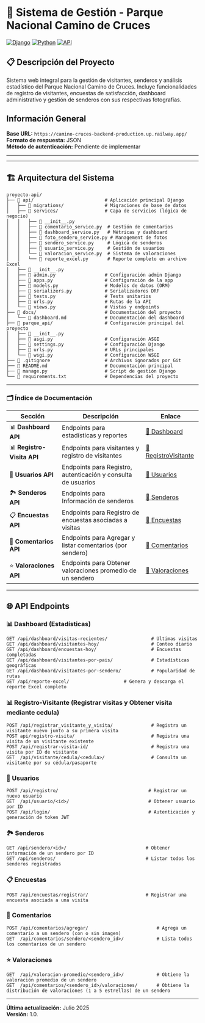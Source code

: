 # 🌿 Sistema de Gestión - Parque Nacional Camino de Cruces

[![Django](https://img.shields.io/badge/Django-4.2+-green.svg)](https://www.djangoproject.com/)
[![Python](https://img.shields.io/badge/Python-3.8+-blue.svg)](https://www.python.org/)
[![API](https://img.shields.io/badge/API-REST-orange.svg)](https://restframework.djangorest.org/)

## 📋 Descripción del Proyecto

Sistema web integral para la gestión de visitantes, senderos y análisis estadístico del Parque Nacional Camino de Cruces. Incluye funcionalidades de registro de visitantes, encuestas de satisfacción, dashboard administrativo y gestión de senderos con sus respectivas fotografías.
## Información General

**Base URL:** `https://camino-cruces-backend-production.up.railway.app/`  
**Formato de respuesta:** JSON  
**Método de autenticación:** Pendiente de implementar


---

---
## 🏗️ Arquitectura del Sistema
```
proyecto-api/
├── 📁 api/                          # Aplicación principal Django
│   ├── 📁 migrations/               # Migraciones de base de datos
│   ├── 📁 services/                 # Capa de servicios (lógica de negocio)
│   │   ├── 📄 __init__.py
│   │   ├── 📄 comentario_service.py  # Gestión de comentarios
│   │   ├── 📄 dashboard_service.py   # Métricas y dashboard
│   │   ├── 📄 foto_sendero_service.py # Management de fotos
│   │   ├── 📄 sendero_service.py     # Lógica de senderos
│   │   ├── 📄 usuario_service.py     # Gestión de usuarios
│   │   └── 📄 valoracion_service.py  # Sistema de valoraciones
│   │   └── 📄 reporte_excel.py       # Reporte completo en archivo Excel
│   ├── 📄 __init__.py
│   ├── 📄 admin.py                  # Configuración admin Django
│   ├── 📄 apps.py                   # Configuración de la app
│   ├── 📄 models.py                 # Modelos de datos (ORM)
│   ├── 📄 serializers.py            # Serializadores DRF
│   ├── 📄 tests.py                  # Tests unitarios
│   ├── 📄 urls.py                   # Rutas de la API
│   └── 📄 views.py                  # Vistas y endpoints
├── 📁 docs/                         # Documentación del proyecto
│   └── 📄 dashboard.md              # Documentación del dashboard
├── 📁 parque_api/                   # Configuración principal del proyecto
│   ├── 📄 __init__.py
│   ├── 📄 asgi.py                   # Configuración ASGI
│   ├── 📄 settings.py               # Configuración Django
│   ├── 📄 urls.py                   # URLs principales
│   └── 📄 wsgi.py                   # Configuración WSGI
├── 📄 .gitignore                    # Archivos ignorados por Git
├── 📄 README.md                     # Documentación principal
├── 📄 manage.py                     # Script de gestión Django
└── 📄 requirements.txt              # Dependencias del proyecto
```
---

### 🗂️ Índice de Documentación

| Sección | Descripción | Enlace |
|---------|-------------|--------|
| 📊 **Dashboard API** | Endpoints para estadísticas y reportes | [📄 Dashboard](docs/dashboard.md) |
| 📊 **Registro-Visita API** | Endpoints para visitantes y registro de visitantes | [📄 RegistroVisitante](docs/registro_visita.md) |
| 👤 **Usuarios API** | Endpoints para Registro, autenticación y consulta de usuarios | [📄 Usuarios](docs/usuarios.md) |
| 🏞️ **Senderos API** | Endpoints para Información de senderos | [📄 Senderos](docs/senderos.md) |
| 📋 **Encuestas API** | Endpoints para Registro de encuestas asociadas a visitas | [📄 Encuestas](docs/encuestas.md) |
| 📝 **Comentarios API** | Endpoints para Agregar y listar comentarios (por sendero) | [📄 Comentarios](docs/comentarios.md) |
| ⭐ **Valoraciones API** | Endpoints para Obtener valoraciones promedio de un sendero | [📄 Valoraciones](docs/valoraciones.md) |

---
## 🌐 API Endpoints

### 📊 Dashboard (Estadísticas)
```
GET /api/dashboard/visitas-recientes/                # Últimas visitas
GET /api/dashboard/visitantes-hoy/                   # Conteo diario
GET /api/dashboard/encuestas-hoy/                    # Encuestas completadas
GET /api/dashboard/visitantes-por-pais/              # Estadísticas geográficas
GET /api/dashboard/visitantes-por-sendero/           # Popularidad de rutas
GET /api/reporte-excel/                    # Genera y descarga el reporte Excel completo
```

### 📊 Registro-Visitante (Registrar visitas y Obtener visita mediante cedula)
```
POST /api/registrar_visitante_y_visita/              # Registra un visitante nuevo junto a su primera visita
POST api/registro-visita/                            # Registra una visita de un visitante existente
POST /api/registrar-visita-id/                       # Registra una visita por ID de visitante
GET  /api/visitante/cedula/<cedula>/                 # Consulta un visitante por su cédula/pasaporte
```


### 👤 Usuarios

```
POST /api/registro/                                 # Registrar un nuevo usuario
GET  /api/usuario/<id>/                             # Obtener usuario por ID
POST /api/login/                                    # Autenticación y generación de token JWT
```

### 🏞️ Senderos

```
GET /api/sendero/<id>/                             # Obtener información de un sendero por ID
GET /api/senderos/                                 # Listar todos los senderos registrados
```

### 📋 Encuestas

```
POST /api/encuestas/registrar/                     # Registrar una encuesta asociada a una visita
```

### 📝 Comentarios
```
POST /api/comentarios/agregar/                         # Agrega un comentario a un sendero (con o sin imagen)
GET  /api/comentarios/sendero/<sendero_id>/            # Lista todos los comentarios de un sendero
```

### ⭐ Valoraciones
```
GET  /api/valoracion-promedio/<sendero_id>/            # Obtiene la valoración promedio de un sendero
GET  /api/comentarios/<sendero_id>/valoraciones/       # Obtiene la distribución de valoraciones (1 a 5 estrellas) de un sendero
```
---
**Última actualización:** Julio 2025  
**Versión:** 1.0.
